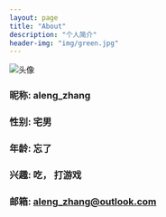 ```yaml
---
layout: page
title: "About"
description: "个人简介"
header-img: "img/green.jpg"
---
```


![头像](https://aleng-zhang.github.io/img/aleng.jpg)

### 昵称: aleng_zhang

### 性别: 宅男

### 年龄: 忘了

### 兴趣: 吃， 打游戏

### 邮箱: aleng_zhang@outlook.com